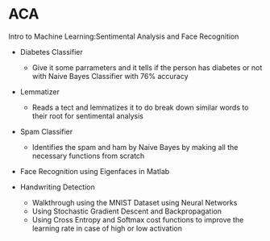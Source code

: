 # ACA
Intro to Machine Learning:Sentimental Analysis and Face Recognition


+ Diabetes Classifier 
    - Give it some parrameters and it tells if the person has diabetes or not with Naive Bayes      Classifier with 76% accuracy

+ Lemmatizer 
    - Reads a tect and lemmatizes it to do break down similar words to their root for sentimental analysis

+ Spam Classifier 
    - Identifies the spam and ham by Naive Bayes by making all the necessary functions from scratch 
    
+ Face Recognition using Eigenfaces in Matlab

+ Handwriting Detection 
    - Walkthrough using the MNIST Dataset using Neural Networks
    - Using Stochastic Gradient Descent and Backpropagation
    - Using Cross Entropy and Softmax cost functions to improve the learning rate in case of high or low activation
 
